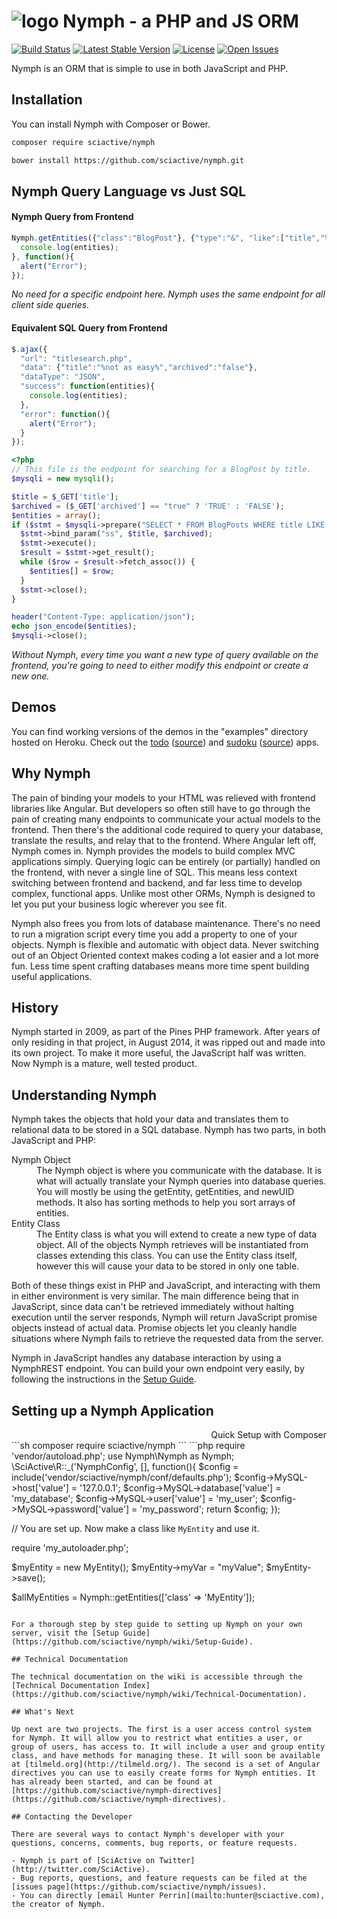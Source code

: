 # <img alt="logo" src="https://raw.githubusercontent.com/sciactive/2be-extras/master/logo/product-icon-40-bw.png" align="top" /> Nymph - a PHP and JS ORM

[![Build Status](https://img.shields.io/travis/sciactive/nymph/master.svg?style=flat)](http://travis-ci.org/sciactive/nymph) [![Latest Stable Version](https://img.shields.io/packagist/v/sciactive/nymph.svg?style=flat)](https://packagist.org/packages/sciactive/nymph) [![License](https://img.shields.io/packagist/l/sciactive/nymph.svg?style=flat)](https://packagist.org/packages/sciactive/nymph) [![Open Issues](https://img.shields.io/github/issues/sciactive/nymph.svg?style=flat)](https://github.com/sciactive/nymph/issues)

Nymph is an ORM that is simple to use in both JavaScript and PHP.

## Installation

You can install Nymph with Composer or Bower.

```sh
composer require sciactive/nymph

bower install https://github.com/sciactive/nymph.git
```

## Nymph Query Language vs Just SQL

#### Nymph Query from Frontend

```js
Nymph.getEntities({"class":"BlogPost"}, {"type":"&", "like":["title","%easy%"], "data":["archived",false]}).then(function(entities){
  console.log(entities);
}, function(){
  alert("Error");
});
```
*No need for a specific endpoint here. Nymph uses the same endpoint for all client side queries.*

#### Equivalent SQL Query from Frontend

```js
$.ajax({
  "url": "titlesearch.php",
  "data": {"title":"%not as easy%","archived":"false"},
  "dataType": "JSON",
  "success": function(entities){
    console.log(entities);
  },
  "error": function(){
    alert("Error");
  }
});
```
```php
<?php
// This file is the endpoint for searching for a BlogPost by title.
$mysqli = new mysqli();

$title = $_GET['title'];
$archived = ($_GET['archived'] == "true" ? 'TRUE' : 'FALSE');
$entities = array();
if ($stmt = $mysqli->prepare("SELECT * FROM BlogPosts WHERE title LIKE '?' AND archived=?")) {
  $stmt->bind_param("ss", $title, $archived);
  $stmt->execute();
  $result = $stmt->get_result();
  while ($row = $result->fetch_assoc()) {
    $entities[] = $row;
  }
  $stmt->close();
}

header("Content-Type: application/json");
echo json_encode($entities);
$mysqli->close();
```
*Without Nymph, every time you want a new type of query available on the frontend, you're going to need to either modify this endpoint or create a new one.*

## Demos

You can find working versions of the demos in the "examples" directory hosted on Heroku. Check out the [todo](http://nymph-demo.herokuapp.com/examples/todo/) ([source](https://github.com/sciactive/nymph/tree/master/examples/todo)) and [sudoku](http://nymph-demo.herokuapp.com/examples/sudoku/) ([source](https://github.com/sciactive/nymph/tree/master/examples/sudoku)) apps.

## Why Nymph

The pain of binding your models to your HTML was relieved with frontend libraries like Angular. But developers so often still have to go through the pain of creating many endpoints to communicate your actual models to the frontend. Then there's the additional code required to query your database, translate the results, and relay that to the frontend. Where Angular left off, Nymph comes in. Nymph provides the models to build complex MVC applications simply. Querying logic can be entirely (or partially) handled on the frontend, with never a single line of SQL. This means less context switching between frontend and backend, and far less time to develop complex, functional apps. Unlike most other ORMs, Nymph is designed to let you put your business logic wherever you see fit.

Nymph also frees you from lots of database maintenance. There's no need to run a migration script every time you add a property to one of your objects. Nymph is flexible and automatic with object data. Never switching out of an Object Oriented context makes coding a lot easier and a lot more fun. Less time spent crafting databases means more time spent building useful applications.

## History

Nymph started in 2009, as part of the Pines PHP framework. After years of only residing in that project, in August 2014, it was ripped out and made into its own project. To make it more useful, the JavaScript half was written. Now Nymph is a mature, well tested product.

## Understanding Nymph

Nymph takes the objects that hold your data and translates them to relational data to be stored in a SQL database. Nymph has two parts, in both JavaScript and PHP:

<dl>
	<dt>Nymph Object</dt>
	<dd>The Nymph object is where you communicate with the database. It is what will actually translate your Nymph queries into database queries. You will mostly be using the getEntity, getEntities, and newUID methods. It also has sorting methods to help you sort arrays of entities.</dd>
	<dt>Entity Class</dt>
	<dd>The Entity class is what you will extend to create a new type of data object. All of the objects Nymph retrieves will be instantiated from classes extending this class. You can use the Entity class itself, however this will cause your data to be stored in only one table.</dd>
</dl>

Both of these things exist in PHP and JavaScript, and interacting with them in either environment is very similar. The main difference being that in JavaScript, since data can't be retrieved immediately without halting execution until the server responds, Nymph will return JavaScript promise objects instead of actual data. Promise objects let you cleanly handle situations where Nymph fails to retrieve the requested data from the server.

Nymph in JavaScript handles any database interaction by using a NymphREST endpoint. You can build your own endpoint very easily, by following the instructions in the [Setup Guide](https://github.com/sciactive/nymph/wiki/Setup-Guide).

## Setting up a Nymph Application

<div dir="rtl">Quick Setup with Composer</div>
```sh
composer require sciactive/nymph
```
```php
require 'vendor/autoload.php';
use Nymph\Nymph as Nymph;
\SciActive\R::_('NymphConfig', [], function(){
	$config = include('vendor/sciactive/nymph/conf/defaults.php');
	$config->MySQL->host['value'] = '127.0.0.1';
	$config->MySQL->database['value'] = 'my_database';
	$config->MySQL->user['value'] = 'my_user';
	$config->MySQL->password['value'] = 'my_password';
	return $config;
});

// You are set up. Now make a class like `MyEntity` and use it.

require 'my_autoloader.php';

$myEntity = new MyEntity();
$myEntity->myVar = "myValue";
$myEntity->save();

$allMyEntities = Nymph::getEntities(['class' => 'MyEntity']);
```

For a thorough step by step guide to setting up Nymph on your own server, visit the [Setup Guide](https://github.com/sciactive/nymph/wiki/Setup-Guide).

## Technical Documentation

The technical documentation on the wiki is accessible through the [Technical Documentation Index](https://github.com/sciactive/nymph/wiki/Technical-Documentation).

## What's Next

Up next are two projects. The first is a user access control system for Nymph. It will allow you to restrict what entities a user, or group of users, has access to. It will include a user and group entity class, and have methods for managing these. It will soon be available at [tilmeld.org](http://tilmeld.org/). The second is a set of Angular directives you can use to easily create forms for Nymph entities. It has already been started, and can be found at [https://github.com/sciactive/nymph-directives](https://github.com/sciactive/nymph-directives).

## Contacting the Developer

There are several ways to contact Nymph's developer with your questions, concerns, comments, bug reports, or feature requests.

- Nymph is part of [SciActive on Twitter](http://twitter.com/SciActive).
- Bug reports, questions, and feature requests can be filed at the [issues page](https://github.com/sciactive/nymph/issues).
- You can directly [email Hunter Perrin](mailto:hunter@sciactive.com), the creator of Nymph.
